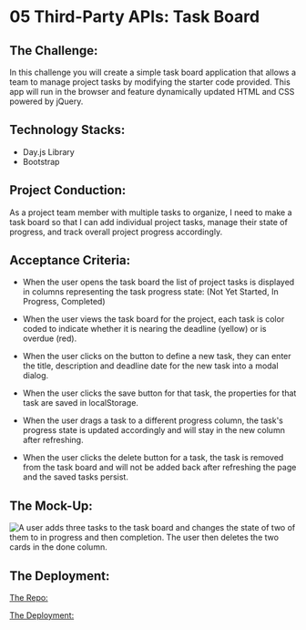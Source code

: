 # 05 Third-Party APIs: Task Board


## The Challenge:

In this challenge you will create a simple task board application that allows a team to manage project tasks by modifying the starter code provided. This app will run in the browser and feature dynamically updated HTML and CSS powered by jQuery.


## Technology Stacks:
- Day.js Library
- Bootstrap


## Project Conduction:

As a project team member with multiple tasks to organize, I need to make a task board so that I can add individual project tasks, manage their state of progress, and track overall project progress accordingly.


## Acceptance Criteria:

- When the user opens the task board the list of project tasks is displayed in columns representing the task progress state: (Not Yet Started, In Progress, Completed)

- When the user views the task board for the project, each task is color coded to indicate whether it is nearing the deadline (yellow) or is overdue (red).

- When the user clicks on the button to define a new task, they can enter the title, description and deadline date for the new task into a modal dialog.

- When the user clicks the save button for that task, the properties for that task are saved in localStorage.

- When the user drags a task to a different progress column, the task's progress state is updated accordingly and will stay in the new column after refreshing.

- When the user clicks the delete button for a task, the task is removed from the task board and will not be added back after refreshing the page and the saved tasks persist.



## The Mock-Up:

![A user adds three tasks to the task board and changes the state of two of them to in progress and then completion. The user then deletes the two cards in the done column.](./Assets/05-third-party-apis-homework-demo.gif)



## The Deployment:

[The Repo:](https://github.com/NovaLanceBrittany/HW-05-Taskboard-Tracker)

[The Deployment:](page-link)


